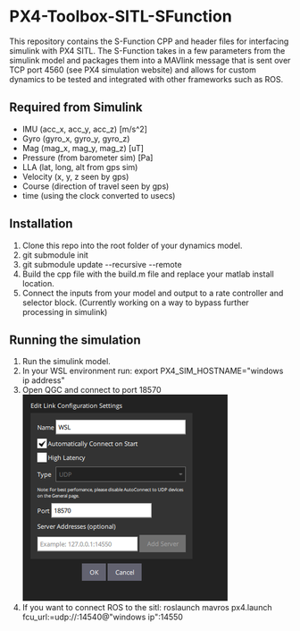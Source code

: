 # PX4-Toolbox-SITL-SFunction

This repository contains the S-Function CPP and header files for interfacing simulink with PX4 SITL. The S-Function takes in a few parameters from the simulink model and packages them into a MAVlink message that is sent over TCP port 4560 (see PX4 simulation website) and allows for custom dynamics to be tested and integrated with other frameworks such as ROS.

## Required from Simulink

* IMU (acc_x, acc_y, acc_z) [m/s^2]
* Gyro (gyro_x, gyro_y, gyro_z)
* Mag (mag_x, mag_y, mag_z) [uT]
* Pressure (from barometer sim) [Pa]
* LLA (lat, long, alt from gps sim)
* Velocity (x, y, z seen by gps)
* Course (direction of travel seen by gps)
* time (using the clock converted to usecs)

## Installation

1. Clone this repo into the root folder of your dynamics model.
2. git submodule init
3. git submodule update --recursive --remote
4. Build the cpp file with the build.m file and replace your matlab install location.
5. Connect the inputs from your model and output to a rate controller and selector block. (Currently working on a way to bypass further processing in simulink)


## Running the simulation

1. Run the simulink model.
2. In your WSL environment run: export PX4_SIM_HOSTNAME="windows ip address"
3. Open QGC and connect to port 18570  
![alt text](QGCsetup.png)  
5. If you want to connect ROS to the sitl: roslaunch mavros px4.launch fcu_url:=udp://:14540@"windows ip":14550
